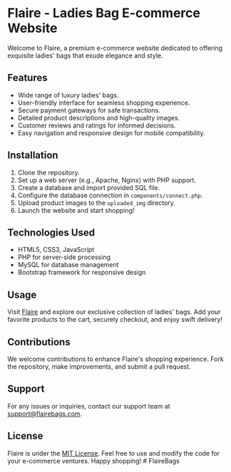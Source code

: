 # Flaire - Ladies Bag E-commerce Website

Welcome to Flaire, a premium e-commerce website dedicated to offering exquisite ladies' bags that exude elegance and style. 

## Features

- Wide range of luxury ladies' bags.
- User-friendly interface for seamless shopping experience.
- Secure payment gateways for safe transactions.
- Detailed product descriptions and high-quality images.
- Customer reviews and ratings for informed decisions.
- Easy navigation and responsive design for mobile compatibility.

## Installation

1. Clone the repository.
2. Set up a web server (e.g., Apache, Nginx) with PHP support.
3. Create a database and import provided SQL file.
4. Configure the database connection in `components/connect.php`.
5. Upload product images to the `uploaded_img` directory.
6. Launch the website and start shopping!

## Technologies Used

- HTML5, CSS3, JavaScript
- PHP for server-side processing
- MySQL for database management
- Bootstrap framework for responsive design

## Usage

Visit [Flaire](https://www.flairebags.com) and explore our exclusive collection of ladies' bags. Add your favorite products to the cart, securely checkout, and enjoy swift delivery!

## Contributions

We welcome contributions to enhance Flaire's shopping experience. Fork the repository, make improvements, and submit a pull request.

## Support

For any issues or inquiries, contact our support team at support@flairebags.com.

## License

Flaire is under the [MIT License](LICENSE). Feel free to use and modify the code for your e-commerce ventures. Happy shopping!
#   F l a i r e B a g s  
 